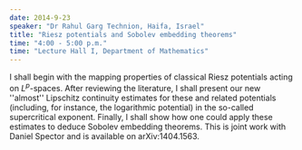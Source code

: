 ```yaml
---
date: 2014-9-23
speaker: "Dr Rahul Garg Technion, Haifa, Israel"
title: "Riesz potentials and Sobolev embedding theorems"
time: "4:00 - 5:00 p.m." 
time: "Lecture Hall I, Department of Mathematics"
---
```

I shall begin with the mapping properties of classical Riesz potentials acting on $L^p$-spaces. After reviewing the literature, I shall present our new ''almost'' Lipschitz continuity estimates for these and related potentials (including, for instance, the logarithmic potential) in the so-called supercritical exponent. Finally, I shall show how one could apply these estimates to deduce Sobolev embedding theorems. This is joint work with Daniel Spector and is available on arXiv:1404.1563.
